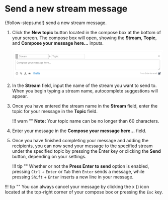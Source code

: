 # Send a new stream message

{!follow-steps.md!} send a new stream message.

1. Click the **New topic** button located in the compose box
at the bottom of your screen.  The compose box will open, showing the
**Stream**, **Topic**, and **Compose your message here...** inputs.

    ![Stream message](/static/images/help/new-stream.png)

2. In the **Stream** field, input the name of the stream you want to
send to. When you begin typing a stream name, autocomplete suggestions
will appear.

3. Once you have entered the stream name in the **Stream** field, enter the
topic for your message in the **Topic** field.

    !!! warn ""
        **Note:** Your topic name can be no longer than 60 characters.

4. Enter your message in the **Compose your message here...** field.

5. Once you have finished completing your message and adding the recipients,
you can now send your message to the specified stream under the specified
topic by pressing the Enter key or clicking the **Send** button, depending
on your settings.

    !!! tip ""
        Whether or not the **Press Enter to send** option is enabled, pressing
        `Ctrl` + `Enter` or `Tab` then `Enter` sends a message, while pressing
        `Shift` + `Enter` inserts a new line in your message.


!!! tip ""
    You can always cancel your message by clicking the x (<i
    class="fa fa-times"></i>) icon located at the top-right corner of
    your compose box or pressing the `Esc` key.
